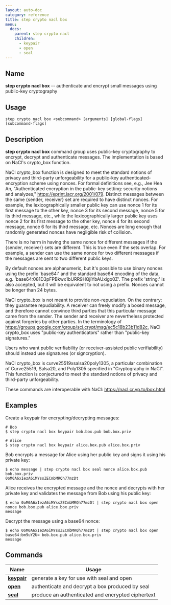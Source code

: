 ```yaml
---
layout: auto-doc
category: reference
title: step crypto nacl box
menu:
  docs:
    parent: step crypto nacl
    children:
      - keypair
      - open
      - seal
---
```


## Name
**step crypto nacl box** -- authenticate and encrypt small messages using public-key cryptography

## Usage

```raw
step crypto nacl box <subcommand> [arguments] [global-flags] [subcommand-flags]
```

## Description

**step crypto nacl box** command group uses public-key cryptography to encrypt,
decrypt and authenticate messages. The implementation is based on NaCl's
crypto_box function.

NaCl crypto_box function is designed to meet the standard notions of
privacy and third-party unforgeability for a public-key authenticated-encryption
scheme using nonces. For formal definitions see, e.g., Jee Hea An,
"Authenticated encryption in the public-key setting: security notions and
analyzes," https://eprint.iacr.org/2001/079. Distinct messages between the same
\{sender, receiver\} set are required to have distinct nonces. For example, the
lexicographically smaller public key can use nonce 1 for its first message to
the other key, nonce 3 for its second message, nonce 5 for its third message,
etc., while the lexicographically larger public key uses nonce 2 for its first
message to the other key, nonce 4 for its second message, nonce 6 for its third
message, etc. Nonces are long enough that randomly generated nonces have
negligible risk of collision.

There is no harm in having the same nonce for different messages if the \{sender,
receiver\} sets are different. This is true even if the sets overlap. For
example, a sender can use the same nonce for two different messages if the
messages are sent to two different public keys.

By default nonces are alphanumeric, but it's possible to use binary nonces using
the prefix 'base64:' and the standard base64 encoding of the data, e.g.
'base64:081D3pFPBkwx1bURR9HQjiYbAUxigo0Z'. The prefix 'string:' is also
accepted, but it will be equivalent to not using a prefix. Nonces cannot be
longer than 24 bytes.

NaCl crypto_box is not meant to provide non-repudiation. On the contrary: they
guarantee repudiability. A receiver can freely modify a boxed message, and
therefore cannot convince third parties that this particular message came from
the sender. The sender and receiver are nevertheless protected against forgeries
by other parties. In the terminology of
https://groups.google.com/group/sci.crypt/msg/ec5c18b23b11d82c, NaCl crypto_box
uses "public-key authenticators" rather than "public-key signatures."

Users who want public verifiability (or receiver-assisted public verifiability)
should instead use signatures (or signcryption).

NaCl crypto_box is curve25519xsalsa20poly1305, a particular combination of
Curve25519, Salsa20, and Poly1305 specified in "Cryptography in NaCl". This
function is conjectured to meet the standard notions of privacy and third-party
unforgeability.

These commands are interoperable with NaCl: https://nacl.cr.yp.to/box.html

## Examples

Create a keypair for encrypting/decrypting messages:
```shell
# Bob
$ step crypto nacl box keypair bob.box.pub bob.box.priv

# Alice
$ step crypto nacl box keypair alice.box.pub alice.box.priv
```

Bob encrypts a message for Alice using her public key and signs it using his
private key:
```shell
$ echo message | step crypto nacl box seal nonce alice.box.pub bob.box.priv
0oM0A6xIezA6iMYssZECmbMRQh77mzDt
```

Alice receives the encrypted message and the nonce and decrypts with her
private key and validates the message from Bob using his public key:
```shell
$ echo 0oM0A6xIezA6iMYssZECmbMRQh77mzDt | step crypto nacl box open nonce bob.box.pub alice.box.priv
message
```

Decrypt the message using a base64 nonce:
```shell
$ echo 0oM0A6xIezA6iMYssZECmbMRQh77mzDt | step crypto nacl box open base64:bm9uY2U= bob.box.pub alice.box.priv
message
```

## Commands


| Name | Usage |
|---|---|
| **[keypair](keypair/)** | generate a key for use with seal and open |
| **[open](open/)** | authenticate and decrypt a box produced by seal |
| **[seal](seal/)** | produce an authenticated and encrypted ciphertext |

